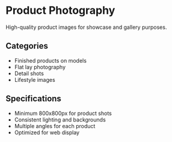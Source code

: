 # Product Photography

High-quality product images for showcase and gallery purposes.

## Categories
- Finished products on models
- Flat lay photography
- Detail shots
- Lifestyle images

## Specifications
- Minimum 800x800px for product shots
- Consistent lighting and backgrounds
- Multiple angles for each product
- Optimized for web display